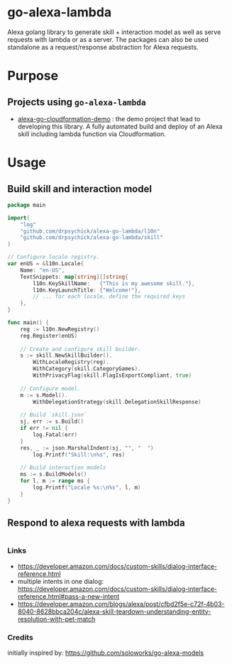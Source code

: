 # go-alexa-lambda
Alexa golang library to generate skill + interaction model as well as serve requests with lambda or as a server.
The packages can also be used standalone as a request/response abstraction for Alexa requests.

# Purpose

## Projects using `go-alexa-lambda`
* [alexa-go-cloudformation-demo](https://github.com/DrPsychick/alexa-go-cloudformation-demo) : the demo project that lead to developing this library. A fully automated build and deploy of an Alexa skill including lambda function via Cloudformation. 

# Usage
## Build skill and interaction model
```go
package main

import(
	"log"
	"github.com/drpsychick/alexa-go-lambda/l10n"
	"github.com/drpsychick/alexa-go-lambda/skill"
)

// Configure locale registry.
var enUS = &l10n.Locale{
    Name: "en-US",
    TextSnippets: map[string][]string{
        l10n.KeySkillName:   {"This is my awesome skill."},
        l10n.KeyLaunchTitle: {"Welcome!"},
        // ... for each locale, define the required keys
    },
}

func main() {
    reg := l10n.NewRegistry()
    reg.Register(enUS)
    
    // Create and configure skill builder.
    s := skill.NewSkillBuilder().
        WithLocaleRegistry(reg).
        WithCategory(skill.CategoryGames).
        WithPrivacyFlag(skill.FlagIsExportCompliant, true)
    
    // Configure model.
    m := s.Model().
        WithDelegationStrategy(skill.DelegationSkillResponse)
    
    // Build `skill.json`
    sj, err := s.Build()
    if err != nil {
        log.Fatal(err)
    }
    res, _ := json.MarshalIndent(sj, "", "  ")
        log.Printf("Skill:\n%s", res)
    
    // Build interaction models
    ms := s.BuildModels()
    for l, m := range ms {
        log.Printf("Locale %s:\n%s", l, m)
    }
}
```

## Respond to alexa requests with lambda
```go

```

### Links
* https://developer.amazon.com/docs/custom-skills/dialog-interface-reference.html
* multiple intents in one dialog: https://developer.amazon.com/docs/custom-skills/dialog-interface-reference.html#pass-a-new-intent
* https://developer.amazon.com/blogs/alexa/post/cfbd2f5e-c72f-4b03-8040-8628bbca204c/alexa-skill-teardown-understanding-entity-resolution-with-pet-match

### Credits
initially inspired by: https://github.com/soloworks/go-alexa-models
